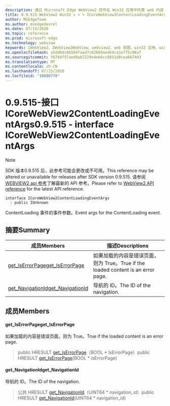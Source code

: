 ```yaml
---
description: 通过 Microsoft Edge WebView2 控件在 Win32 应用中托管 web 内容
title: 0.9.515-WebView2 Win32 c + + ICoreWebView2ContentLoadingEventArgs
author: MSEdgeTeam
ms.author: msedgedevrel
ms.date: 07/14/2020
ms.topic: reference
ms.prod: microsoft-edge
ms.technology: webview
keywords: IWebView2、IWebView2WebView、webview2、web 视图、win32 应用、win32、edge、ICoreWebView2、ICoreWebView2Controller、浏览器控件、边缘 html
ms.openlocfilehash: a5dd8dc0b504faad7c02669ae464ca1ef75c88af
ms.sourcegitcommit: f6764f57aed9ab7229e4eb6cc8851d0cea667403
ms.translationtype: MT
ms.contentlocale: zh-CN
ms.lasthandoff: 07/15/2020
ms.locfileid: "10880778"
---
```

# <span data-ttu-id="78f1b-104">0.9.515-接口 ICoreWebView2ContentLoadingEventArgs</span><span class="sxs-lookup"><span data-stu-id="78f1b-104">0.9.515 - interface ICoreWebView2ContentLoadingEventArgs</span></span> 

> [!NOTE]
> <span data-ttu-id="78f1b-105">SDK 版本0.9.515 后，此参考可能会更改或不可用。</span><span class="sxs-lookup"><span data-stu-id="78f1b-105">This reference may be altered or unavailable for releases after SDK version 0.9.515.</span></span> <span data-ttu-id="78f1b-106">请参阅[WEBVIEW2 api 参考](../../../webview2-api-reference.md)了解最新的 API 参考。</span><span class="sxs-lookup"><span data-stu-id="78f1b-106">Please refer to [WebView2 API reference](../../../webview2-api-reference.md) for the latest API reference.</span></span>

```
interface ICoreWebView2ContentLoadingEventArgs
  : public IUnknown
```

<span data-ttu-id="78f1b-107">ContentLoading 事件的事件参数。</span><span class="sxs-lookup"><span data-stu-id="78f1b-107">Event args for the ContentLoading event.</span></span>

## <span data-ttu-id="78f1b-108">摘要</span><span class="sxs-lookup"><span data-stu-id="78f1b-108">Summary</span></span>

 <span data-ttu-id="78f1b-109">成员</span><span class="sxs-lookup"><span data-stu-id="78f1b-109">Members</span></span>                        | <span data-ttu-id="78f1b-110">描述</span><span class="sxs-lookup"><span data-stu-id="78f1b-110">Descriptions</span></span>
--------------------------------|---------------------------------------------
[<span data-ttu-id="78f1b-111">get_IsErrorPage</span><span class="sxs-lookup"><span data-stu-id="78f1b-111">get_IsErrorPage</span></span>](#get_iserrorpage) | <span data-ttu-id="78f1b-112">如果加载的内容是错误页面，则为 True。</span><span class="sxs-lookup"><span data-stu-id="78f1b-112">True if the loaded content is an error page.</span></span>
[<span data-ttu-id="78f1b-113">get_NavigationId</span><span class="sxs-lookup"><span data-stu-id="78f1b-113">get_NavigationId</span></span>](#get_navigationid) | <span data-ttu-id="78f1b-114">导航的 ID。</span><span class="sxs-lookup"><span data-stu-id="78f1b-114">The ID of the navigation.</span></span>

## <span data-ttu-id="78f1b-115">成员</span><span class="sxs-lookup"><span data-stu-id="78f1b-115">Members</span></span>

#### <span data-ttu-id="78f1b-116">get_IsErrorPage</span><span class="sxs-lookup"><span data-stu-id="78f1b-116">get_IsErrorPage</span></span> 

<span data-ttu-id="78f1b-117">如果加载的内容是错误页面，则为 True。</span><span class="sxs-lookup"><span data-stu-id="78f1b-117">True if the loaded content is an error page.</span></span>

> <span data-ttu-id="78f1b-118">public HRESULT [get_IsErrorPage](#get_iserrorpage)（BOOL \* IsErrorPage）</span><span class="sxs-lookup"><span data-stu-id="78f1b-118">public HRESULT [get_IsErrorPage](#get_iserrorpage)(BOOL \* isErrorPage)</span></span>

#### <span data-ttu-id="78f1b-119">get_NavigationId</span><span class="sxs-lookup"><span data-stu-id="78f1b-119">get_NavigationId</span></span> 

<span data-ttu-id="78f1b-120">导航的 ID。</span><span class="sxs-lookup"><span data-stu-id="78f1b-120">The ID of the navigation.</span></span>

> <span data-ttu-id="78f1b-121">公共 HRESULT [get_NavigationId](#get_navigationid)（UINT64 \* navigation_id）</span><span class="sxs-lookup"><span data-stu-id="78f1b-121">public HRESULT [get_NavigationId](#get_navigationid)(UINT64 \* navigation_id)</span></span>

